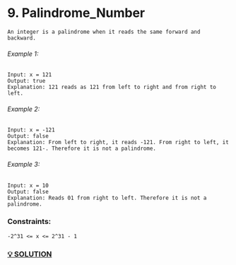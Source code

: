 # 9. Palindrome_Number
```
An integer is a palindrome when it reads the same forward and backward.
```
###### Example 1:
```
Input: x = 121
Output: true
Explanation: 121 reads as 121 from left to right and from right to left.
```

###### Example 2:
```
Input: x = -121
Output: false
Explanation: From left to right, it reads -121. From right to left, it becomes 121-. Therefore it is not a palindrome.
```

###### Example 3:
```
Input: x = 10
Output: false
Explanation: Reads 01 from right to left. Therefore it is not a palindrome.
```

### Constraints:
```
-2^31 <= x <= 2^31 - 1
```

### [💡 SOLUTION](../src/9_palindrome_number.py) 